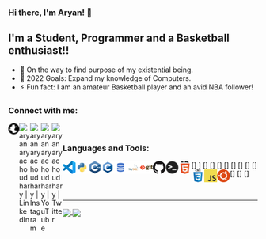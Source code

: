 ### Hi there, I'm Aryan! 👋 

## I'm a Student, Programmer and a Basketball enthusiast!!

- 🌱 On the way to find purpose of my existential being.
- 🥅 2022 Goals: Expand my knowledge of Computers.
- ⚡ Fun fact: I am an amateur Basketball player and an avid NBA follower!

### Connect with me:

[<img align="left" alt="aryanaryachoudhary.github.io" width="22px" src="https://raw.githubusercontent.com/iconic/open-iconic/master/svg/globe.svg" />][website]
[<img align="left" alt="aryanaryachoudhary | LinkedIn" width="22px" src="https://cdn.jsdelivr.net/npm/simple-icons@v3/icons/linkedin.svg" />][linkedin]
[<img align="left" alt="aryanaryachoudhary | Instagram" width="22px" src="https://cdn.jsdelivr.net/npm/simple-icons@v3/icons/instagram.svg" />][instagram]
[<img align="left" alt="aryanaryachoudhary | YouTube" width="22px" src="https://cdn.jsdelivr.net/npm/simple-icons@v3/icons/youtube.svg" />][youtube]
[<img align="left" alt="aryanaryachoudhary | Twitter" width="22px" src="https://cdn.jsdelivr.net/npm/simple-icons@v3/icons/twitter.svg" />][twitter]



<br />

### Languages and Tools:

[<img align="left" alt="Visual Studio Code" width="26px" src="https://raw.githubusercontent.com/github/explore/80688e429a7d4ef2fca1e82350fe8e3517d3494d/topics/visual-studio-code/visual-studio-code.png" />]
<img align="left" alt="Python" width="26px" src="https://raw.githubusercontent.com/github/explore/80688e429a7d4ef2fca1e82350fe8e3517d3494d/topics/python/python.png" />]
[<img align="left" alt="C++" width="26px" src="https://raw.githubusercontent.com/github/explore/180320cffc25f4ed1bbdfd33d4db3a66eeeeb358/topics/cpp/cpp.png" />]
[<img align="left" alt="C" width="26px" src="https://raw.githubusercontent.com/github/explore/f3e22f0dca2be955676bc70d6214b95b13354ee8/topics/c/c.png" />]
[<img align="left" alt="SQL" width="26px" src="https://raw.githubusercontent.com/github/explore/80688e429a7d4ef2fca1e82350fe8e3517d3494d/topics/sql/sql.png" />]
[<img align="left" alt="MySQL" width="26px" src="https://raw.githubusercontent.com/github/explore/80688e429a7d4ef2fca1e82350fe8e3517d3494d/topics/mysql/mysql.png" />]
[<img align="left" alt="Git" width="26px" src="https://raw.githubusercontent.com/github/explore/80688e429a7d4ef2fca1e82350fe8e3517d3494d/topics/git/git.png" />]
[<img align="left" alt="GitHub" width="26px" src="https://raw.githubusercontent.com/github/explore/78df643247d429f6cc873026c0622819ad797942/topics/github/github.png" />]
[<img align="left" alt="Terminal" width="26px" src="https://raw.githubusercontent.com/github/explore/80688e429a7d4ef2fca1e82350fe8e3517d3494d/topics/terminal/terminal.png" />]
[<img align="left" alt="HTML5" width="26px" src="https://raw.githubusercontent.com/github/explore/80688e429a7d4ef2fca1e82350fe8e3517d3494d/topics/html/html.png" />]
[<img align="left" alt="CSS3" width="26px" src="https://raw.githubusercontent.com/github/explore/80688e429a7d4ef2fca1e82350fe8e3517d3494d/topics/css/css.png" />]
[<img align="left" alt="JavaScript" width="26px" src="https://raw.githubusercontent.com/github/explore/80688e429a7d4ef2fca1e82350fe8e3517d3494d/topics/javascript/javascript.png" />]
[<img align="left" alt="CSS3" width="26px" src="https://raw.githubusercontent.com/github/explore/80688e429a7d4ef2fca1e82350fe8e3517d3494d/topics/ubuntu/ubuntu.png" />]

<br />

---
<a href="https://github.com/aryanaryachoudhary/github-readme-stats">
  <img align="center" src="https://github-readme-stats.vercel.app/api?username=aryanaryachoudhary" />
</a>

<a href="https://github.com/aryanaryachoudhary/top-langs">
  <img align="center" src="https://github-readme-stats.vercel.app/api/top-langs/?username=aryanaryachoudhary&layout=compact" />
</a>

[website]: https://aryanaryachoudhary.github.io/
[twitter]: ''
[youtube]: https://www.youtube.com/channel/UC2ZUSGKIyb_RQ9xxAPSk4HQ
[instagram]: https://www.instagram.com/aryanarya_/
[linkedin]: https://www.linkedin.com/in/aryanaryachoudhary
